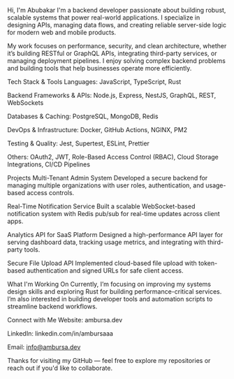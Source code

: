 Hi, I'm Abubakar
I'm a backend developer passionate about building robust, scalable systems that power real-world applications. I specialize in designing APIs, managing data flows, and creating reliable server-side logic for modern web and mobile products.

My work focuses on performance, security, and clean architecture, whether it’s building RESTful or GraphQL APIs, integrating third-party services, or managing deployment pipelines. I enjoy solving complex backend problems and building tools that help businesses operate more efficiently.

Tech Stack & Tools
Languages:
JavaScript, TypeScript, Rust

Backend Frameworks & APIs:
Node.js, Express, NestJS, GraphQL, REST, WebSockets

Databases & Caching:
PostgreSQL, MongoDB, Redis

DevOps & Infrastructure:
Docker, GitHub Actions, NGINX, PM2

Testing & Quality:
Jest, Supertest, ESLint, Prettier

Others:
OAuth2, JWT, Role-Based Access Control (RBAC), Cloud Storage Integrations, CI/CD Pipelines

Projects
Multi-Tenant Admin System
Developed a secure backend for managing multiple organizations with user roles, authentication, and usage-based access controls.

Real-Time Notification Service
Built a scalable WebSocket-based notification system with Redis pub/sub for real-time updates across client apps.

Analytics API for SaaS Platform
Designed a high-performance API layer for serving dashboard data, tracking usage metrics, and integrating with third-party tools.

Secure File Upload API
Implemented cloud-based file upload with token-based authentication and signed URLs for safe client access.

What I'm Working On
Currently, I’m focusing on improving my systems design skills and exploring Rust for building performance-critical services. I’m also interested in building developer tools and automation scripts to streamline backend workflows.

Connect with Me
Website: ambursa.dev

LinkedIn: linkedin.com/in/ambursaaa

Email: info@ambursa.dev

Thanks for visiting my GitHub — feel free to explore my repositories or reach out if you'd like to collaborate.
